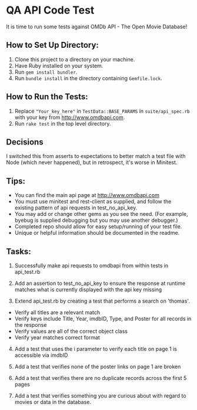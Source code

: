 # QA API Code Test

It is time to run some tests against OMDb API - The Open Movie Database!

## How to Set Up Directory:

1. Clone this project to a directory on your machine.
2. Have Ruby installed on your system.
3. Run `gem install bundler`.
4. Run `bundle install` in the directory containing `Gemfile.lock`.

## How to Run the Tests:

1. Replace `"Your_key_here"` in `TestData::BASE_PARAMS` in `suite/api_spec.rb` with your key from http://www.omdbapi.com.
2. Run `rake test` in the top level directory.

## Decisions

I switched this from asserts to expectations to better match a test file with Node (which never happened), but in retrospect, it's worse in Minitest. 

## Tips:

- You can find the main api page at http://www.omdbapi.com
- You must use minitest and rest-client as supplied, and follow the existing pattern of api requests in test_no_api_key.
- You may add or change other gems as you see the need. (For example, byebug is supplied debugging but you may use another debugger.)
- Completed repo should allow for easy setup/running of your test file.
- Unique or helpful information should be documented in the readme.

## Tasks:

1. Successfully make api requests to omdbapi from within tests in api_test.rb

2. Add an assertion to test_no_api_key to ensure the response at runtime matches what is currently displayed with the api key missing

3. Extend api_test.rb by creating a test that performs a search on 'thomas'.

  - Verify all titles are a relevant match
  - Verify keys include Title, Year, imdbID, Type, and Poster for all records in the response
  - Verify values are all of the correct object class
  - Verify year matches correct format

4. Add a test that uses the i parameter to verify each title on page 1 is accessible via imdbID

5. Add a test that verifies none of the poster links on page 1 are broken

6. Add a test that verifies there are no duplicate records across the first 5 pages

7. Add a test that verifies something you are curious about with regard to movies or data in the database.
